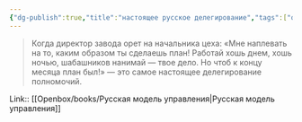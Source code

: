 ```yaml
---
{"dg-publish":true,"title":"настоящее русское делегирование","tags":["quotes"],"date":"2023-11-10T10:02:40+04:00","modified_at":"2024-01-24T10:18:51+03:00","aliases":"настоящее русское делегирование","dg-path":"/quotes/202311101002.md","permalink":"/quotes/202311101002/","dgPassFrontmatter":true}
---
```



> Когда директор завода орет на начальника цеха: «Мне наплевать на то, каким образом ты сделаешь план! Работай хошь днем, хошь ночью, шабашников нанимай — твое дело. Но чтоб к концу месяца план был!» — это самое настоящее делегирование полномочий.

Link:: [[Openbox/books/Русская модель управления\|Русская модель управления]]
